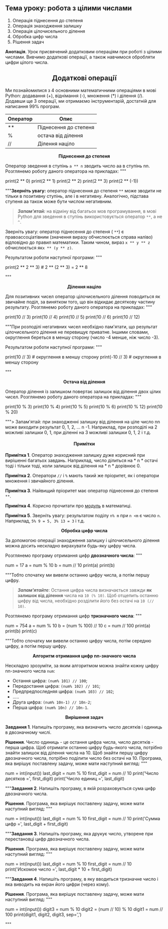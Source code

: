 ## **Тема уроку: робота з цілими числами**

1. Операція піднесення до степеня
2. Операція знаходження залишку
3. Операція цілочисельного ділення
4. Обробка цифр числа
5. Рішення задач

**Анотація**. Урок присвячений додатковим операціям при роботі з цілими числами. Вивчимо додаткові операції, а також навчимося обробляти цифри цілого числа.

### <h2 align="center"><strong>Додаткові операції</strong></h2>

Ми познайомилися з 4 основними математичними операціями в мові Python: додавання (+), віднімання (-), множення (*) і ділення (/). Додавши ще 3 операції, ми отримаємо інструментарій, достатній для написання 99% програм.

Оператор | Опис
---|---
** |	Піднесення до степеня
%	| остача від ділення
//	| Ділення націло

<p align="center"><b>Піднесення до степеня</b></p>

Оператор зведення в ступінь `a ** n` зводить число aa в ступінь nn. Розглянемо роботу даного оператора на прикладах:
"""

print(2 ** 0)
print(2 ** 1)
print(2 ** 2)
print(2 ** 3)
print(2 ** (-1))

"""**Зверніть увагу:** оператор піднесення до степеня `**` може зводити не тільки в позитивну ступінь, але і в негативну. Аналогічно, підстава ступеня aa також може бути числом негативним.

> <b><i>Запам'ятай:</b></i> на відміну від багатьох мов програмування, в мові Python для зведення в ступінь використовується оператор `**`, а не `^`.

Зверніть увагу: оператор піднесення до степеня ( `**`) є правоассоціатівним (значення виразу обчислюється справа наліво) відповідно до правил математики. Таким чином, вираз `x ** y ** z` обчислюється як` x ** (y ** z) `.

Результатом роботи наступної програми:
"""

print(2 ** 2 ** 3)     # 2 ** (2 ** 3) = 2 ** 8

"""<p align="center"><strong>Ділення націло</strong></p>

Для позитивних чисел оператор цілочисельного ділення поводиться як звичайне поділ, за винятком того, що він відкидає десяткову частину результату. Розглянемо роботу даного оператора на прикладах:
"""

print(10 // 3)
print(10 // 4)
print(10 // 5)
print(10 // 6)
print(10 // 12)

"""При розподілі негативних чисел необхідно пам'ятати, що результат цілочисельного ділення не перевищує приватне. Іншими словами, округлення береться в меншу сторону (число -4 менше, ніж число -3).

Результатом роботи наступної програми:
"""

print(10 // 3)    # округлення в меншу сторону
print(-10 // 3)   # округлення в меншу сторону

"""<p align="center"><strong>Остача від ділення</strong></p>

Оператор ділення із залишком повертає залишок від ділення двох цілих чисел. Розглянемо роботу даного оператора на прикладах:
"""

print(10 % 3)
print(10 % 4)
print(10 % 5)
print(10 % 6)
print(10 % 12)
print(10 % 20)

"""> Запам'ятай: при знаходженні залишку від ділення на ціле число nn може виходити результат 0, 1, 2, ... n -1. Наприклад, при розподілі на 2 можливі залишки 0, 1, при діленні на 3 можливі залишки 0, 1, 2 і т.д.

<h4 align="center"><strong>Примітки</strong></h4>

**Примітка 1**. Оператор знаходження залишку дуже корисний при вирішенні багатьох завдань. Наприклад, число ділиться на * n * остачі тоді і тільки тоді, коли залишок від ділення на * n * дорівнює 0.

**Примітка 2**. Оператори `//` і `%` мають такий же пріоритет, як і оператори множення і звичайного ділення.

**Примітка 3**. Найвищий пріоритет має оператор піднесення до степеня `**`.

**Примітка 4**. Корисно прочитати про [модуль](https://ru.wikipedia.org/wiki/%D0%A1%D1%80%D0%B0%D0%B2%D0%BD%D0%B5%D0%BD%D0%B8%D0%B5_%D0%BF%D0%BE_%D0%BC%D0%BE%D0%B4%D1%83%D0%BB%D1%8E) в математиці.

**Примітка 5**. Зверніть увагу: результатом поділу `n% m` при `n <m` є число `n`. Наприклад, `5% 9 = 5, 3% 13 = 3` і т.д.

<div align="center"><strong>Обробка цифр числа</strong></div>

За допомогою операції знаходження залишку і цілочисельного ділення можна досить нескладно вирахувати будь-яку цифру числа.

Розглянемо програму отримання цифр **двозначного числа**:
"""

num = 17
a = num % 10
b = num // 10
print(a)
print(b)

"""Тобто спочатку ми вивели останню цифру числа, а потім першу цифру.

> <b><i>Запам'ятайте</i></b>: Остання цифра числа визначається завжди **як залишок від ділення** числа на `10 (% 10)`. Щоб отщепить останню цифру від числа, необхідно розділити його без остачі на `10 (// 10)`.

Розглянемо програму отримання цифр **тризначного числа**:
"""

num = 754
a = num % 10
b = (num % 100) // 10
c = num // 100
print(a)
print(b)
print(c)

"""Тобто спочатку ми вивели останню цифру числа, потім середню цифру, а потім першу цифру.

<div align="center"><strong>Алгоритм отримання цифр nn-значного числа</strong></div>

Нескладно зрозуміти, за яким алгоритмом можна знайти кожну цифру nn-значного числа `num`:

* Остання цифра: `(num% 101) // 100`;
* Передостання цифра: `(num% 102) // 101`;
* Предпредпоследняя цифра: `(num% 103) // 102`;
* .....
* Друга цифра: `(num% 10n-1) // 10n-2`;
* Перша цифра: `(num% 10n) // 10n-1`.

<div align="center"><strong>Вирішення задач</strong></div>

**Завдання 1**. Напишіть програму, яка визначить число десятків і одиниць в двозначному числі.

**Рішення**. Число одиниць - це остання цифра числа, число десятків - перша цифра. Щоб отримати останню цифру будь-якого числа, потрібно знайти залишок від ділення числа на 10. Щоб знайти першу цифру двозначного числа, потрібно поділити число без остачі на 10. Програма, яка вирішує поставлену задачу, може мати наступний вигляд:
"""

num = int(input())
last_digit = num % 10
first_digit = num // 10
print('Число десятков =', first_digit)
print('Число единиц =', last_digit)

"""**Завдання 2**. Напишіть програму, в якій розраховується сума цифр двозначного числа.

**Рішення**. Програма, яка вирішує поставлену задачу, може мати наступний вигляд:
"""

num = int(input())
last_digit = num % 10
first_digit = num // 10
print('Сумма цифр =', last_digit + first_digit)

"""**Завдання 3**. Напишіть програму, яка друкує число, утворене при перестановці цифр двозначного числа.

**Рішення**. Програма, яка вирішує поставлену задачу, може мати наступний вигляд:
"""

num = int(input())
last_digit = num % 10
first_digit = num // 10
print('Искомое число =', last_digit * 10 + first_digit)

"""**Завдання 4**. Напишіть програму, в яку вводиться тризначне число і яка виводить на екран його цифри (через кому).

**Рішення**. Програма, яка вирішує поставлену задачу, може мати наступний вигляд:
"""

num = int(input())
digit3 = num % 10
digit2 = (num // 10) % 10
digit1 = num // 100
print(digit1, digit2, digit3, sep=',')

"""
